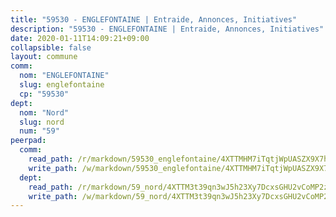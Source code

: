 ```yaml
---
title: "59530 - ENGLEFONTAINE | Entraide, Annonces, Initiatives"
description: "59530 - ENGLEFONTAINE | Entraide, Annonces, Initiatives"
date: 2020-01-11T14:09:21+09:00
collapsible: false
layout: commune
comm:
  nom: "ENGLEFONTAINE"
  slug: englefontaine
  cp: "59530"
dept:
  nom: "Nord"
  slug: nord
  num: "59"
peerpad:
  comm:
    read_path: /r/markdown/59530_englefontaine/4XTTMHM7iTqtjWpUASZX9X7hh3TW7Qi22NcJvp6bnhyVsUnJf
    write_path: /w/markdown/59530_englefontaine/4XTTMHM7iTqtjWpUASZX9X7hh3TW7Qi22NcJvp6bnhyVsUnJf-K3TgUxqdHCz1v8anoryokpriEzLhGX75Mve9rcz7XCaSWYMgjo6pzKKGUQiebmZAWdPmfDTJkVFBBWh6BnFUux3MPPb91GHVQVQ7zpYwLPtyhcYrEM3Pcg2iGJ84n7YMR8g4du9V
  dept:
    read_path: /r/markdown/59_nord/4XTTM3t39qn3wJ5h23Xy7DcxsGHU2vCoMP2z3iS4TUn3TrtdJ
    write_path: /w/markdown/59_nord/4XTTM3t39qn3wJ5h23Xy7DcxsGHU2vCoMP2z3iS4TUn3TrtdJ-K3TgTuZGkuZqXfr6fpmH7pGsMT6ndvZQMyRDze5QBt7XScLWHoBi246kLoDKpTH2Yo4f3AFSSJqGc2ozvNww7qPLqsDjpvahxCbQ6F5znbfjp6kVgaDcTYc9LyhwSfYuCevnvZUQ
---
```


